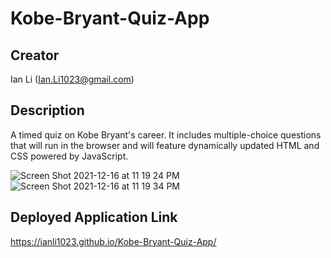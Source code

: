 # Kobe-Bryant-Quiz-App

## Creator
Ian Li (Ian.Li1023@gmail.com)

## Description
A timed quiz on Kobe Bryant's career.  It includes multiple-choice questions that will run in the browser and will feature dynamically updated HTML and CSS powered by JavaScript.

![Screen Shot 2021-12-16 at 11 19 24 PM](https://user-images.githubusercontent.com/91820087/146488342-1b7d2067-9056-409f-8388-3ebf383315e0.png)
![Screen Shot 2021-12-16 at 11 19 34 PM](https://user-images.githubusercontent.com/91820087/146488360-9ba48d28-623a-4334-8ec8-6de43a3ee6a8.png)

## Deployed Application Link
https://ianli1023.github.io/Kobe-Bryant-Quiz-App/

